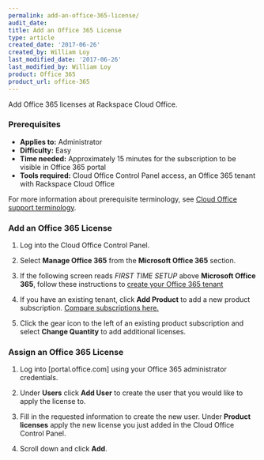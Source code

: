 ```yaml
---
permalink: add-an-office-365-license/
audit_date:
title: Add an Office 365 License
type: article
created_date: '2017-06-26'
created_by: William Loy
last_modified_date: '2017-06-26'
last_modified_by: William Loy
product: Office 365
product_url: office-365
---
```

Add Office 365 licenses at Rackspace Cloud Office.

### Prerequisites

- **Applies to:** Administrator
- **Difficulty:** Easy
- **Time needed:** Approximately 15 minutes for the subscription to be visible in Office 365 portal
- **Tools required:** Cloud Office Control Panel access, an Office 365 tenant with Rackspace Cloud Office

For more information about prerequisite terminology, see [Cloud Office support terminology](/how-to/cloud-office-support-terminology/).


### Add an Office 365 License

1. Log into the Cloud Office Control Panel.
2. Select **Manage Office 365** from the **Microsoft Office 365** section.

    <!--add screen shot file AddO365subscriptionSC1.png-->

3. If the following screen reads *FIRST TIME SETUP* above **Microsoft Office 365**, follow these instructions to [create your Office 365 tenant](/how-to/office-365/#create-your-tenant-id/)
4. If you have an existing tenant, click **Add Product** to add a new product subscription. [Compare subscriptions here.](https://www.rackspace.com/office-365/pick-your-plan)

    <!--add screen shot file AddO365subscriptionSC2.png-->

5. Click the gear icon to the left of an existing product subscription and select **Change Quantity** to add additional licenses.

    <!--add screen shot file AddO365subscriptionSC3.png-->

### Assign an Office 365 License

1. Log into [portal.office.com] using your Office 365 administrator credentials.

2. Under **Users** click **Add User** to create the user that you would like to apply the license to.

    <!--add screen shot file AddO365subscriptionSC4.png-->

3. Fill in the requested information to create the new user. Under **Product licenses** apply the new license you just added in the Cloud Office Control Panel.

    <!--add screen shot file AddO365subscriptionSC5.png-->

4. Scroll down and click **Add**.
